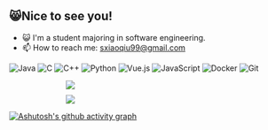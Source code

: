 ## 😸Nice to see you!

<!--
- 🔭 I’m currently working on ...
- 🌱 I’m currently learning ...
- 👯 I’m looking to collaborate on ...
- 🤔 I’m looking for help with ...
- 💬 Ask me about ...
- 📫 How to reach me: ...
- 😄 Pronouns: ...
- ⚡ Fun fact: ...
-->

- 😺 I'm a student majoring in software engineering.
- 📫 How to reach me: [sxiaoqiu99@gmail.com](sxiaoqiu99@gmail.com)

  
![Java](https://img.shields.io/badge/-Java-007396?style=flat-square&logo=coffeescript&logoColor=ffffff)
![C](https://img.shields.io/badge/-C-A8B9CC?style=flat-square&logo=c&logoColor=ffffff)
![C++](https://img.shields.io/badge/-C++-00599C?style=flat-square&logo=c%2B%2B&logoColor=ffffff)
![Python](https://img.shields.io/badge/-Python-3776AB?style=flat-square&logo=python&logoColor=ffffff)
![Vue.js](https://img.shields.io/badge/-Vue.js-4FC08D?style=flat-square&logo=Vue.js&logoColor=ffffff)
![JavaScript](https://img.shields.io/badge/JavaScript-F7DF1E?style=flat-square&logo=JavaScript&logoColor=ffffff)
![Docker](https://img.shields.io/badge/Docker-2496ED?style=flat-square&logo=docker&logoColor=ffffff)
![Git](https://img.shields.io/badge/-Git-f05032?style=flat-square&logo=git&logoColor=white)


<div style="display: flex; justify-content: center; flex-wrap: wrap; gap: 10px; width: 100%;">
  <img src="https://github-readme-streak-stats.herokuapp.com/?user=NekoGoow" style="flex: 1 1 auto; min-width: 300px; max-width: 49%;" />
  <img src="https://github-readme-stats.vercel.app/api?username=NekoGoow&hide_title=true&hide_border=true&show_icons=true&line_height=21" style="flex: 1 1 auto; min-width: 300px; max-width: 49%;" />
</div>

[![Ashutosh's github activity graph](https://github-readme-activity-graph.vercel.app/graph?username=NekoGoow&theme=minimal)](https://github.com/ashutosh00710/github-readme-activity-graph)

